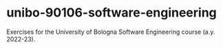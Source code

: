 # unibo-90106-software-engineering
Exercises for the University of Bologna Software Engineering course (a.y. 2022-23).
